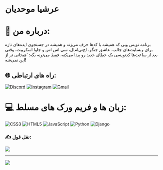 # عرشیا موحدیان

# 💫 درباره من:
برنامه نویس وبی که همیشه با کدها حرف می‌زنه و همیشه در جستجوی ایده‌های تازه برای وبسایت‌های جالب. عاشق جنگو، اچ‌تی‌ام‌ال، سی اس اس و جاوا اسکریپت، وقتی بعد از ساعت‌ها کدنویسی یک خطای جدید رو پیدا می‌کنه، فقط می‌تونه بگه: ‘هیجانی تر از این نمی‌شه!



## 🌐 راه های ارتباطی:
[![Discord](https://img.shields.io/badge/Discord-%237289DA.svg?logo=discord&logoColor=white)](https://discord.gg/Arshiaaa#0199)
[![Instagram](https://img.shields.io/badge/Instagram-%23E4405F.svg?logo=Instagram&logoColor=white)](https://instagram.com/@arshiamov) 
[![Gmail](https://img.shields.io/badge/gamil-%FE6E00.svg?logo=gmail&logoColor=white)](https://instagram.com/@arshiamov) 

# 💻 زبان ها و فریم ورک های مسلط:
![CSS3](https://img.shields.io/badge/css3-%231572B6.svg?style=for-the-badge&logo=css3&logoColor=white) ![HTML5](https://img.shields.io/badge/html5-%23E34F26.svg?style=for-the-badge&logo=html5&logoColor=white) ![JavaScript](https://img.shields.io/badge/javascript-FFD509?style=for-the-badge&logo=javascript&logoColor=FFF700) 
 ![Python](https://img.shields.io/badge/python-3670A0?style=for-the-badge&logo=python&logoColor=ffdd54) ![Django](https://img.shields.io/badge/Django-7FA900?style=for-the-badge&logo=django&logoColor=405500) 


### ✍️ نقل قول:
![](https://quotes-github-readme.vercel.app/api?type=horizontal&theme=gruvbox)

---
[![](https://visitcount.itsvg.in/api?id=Arshia-Movahedian&icon=2&color=7)](https://visitcount.itsvg.in)
